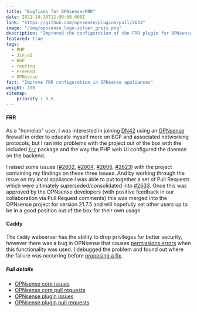 ```yaml
---
title: "Bugfixes for OPNsense/FRR"
date: 2021-10-30T12:00:00.000Z
link: "https://github.com/opnsense/plugins/pull/2633"
image: "/img/opnsense_logo-zilver_grijs.png"
description: "Improved the configuration of the FRR plugin for OPNsense"
featured: true
tags:
  - PHP
  - Jinja2
  - BGP
  - routing
  - FreeBSD
  - OPNsense
fact: "Improve FRR configuration in OPNsense appliances"
weight: 100
sitemap:
    priority : 0.8
---
```

#### FRR

As a "homelab" user, I was interested in joining [DN42](https://dn42.eu/) using an [OPNsense](https://opnsense.org) firewall in order to educate myself more on BGP and associated networking protocols, but I ran into problems with the project out of the box with the included [`frr`](https://frrouting.org/) package and the way the PHP web UI configured the daemon on the backend.

I raised some issues ([#2602](https://github.com/opnsense/plugins/pull/2602), [#2604](https://github.com/opnsense/plugins/pull/2604), [#2606](https://github.com/opnsense/plugins/pull/2606), [#2623](https://github.com/opnsense/plugins/pull/2623)) with the project containing my findings on these three issues. And by working through the issue on my local appliance I was able to put together a set of Pull Requests which were ultimately superseded/consolidated into [#2633](https://github.com/opnsense/plugins/pull/2633). Once this was approved by the OPNsense developers (with positive feedback in our collaboration via Pull Request comments) this was merged into the OPNsense project for version 21.7.5 and will hopefully set other users up to be in a good position out of the box for their own usage.

#### Caddy

The `Caddy` webserver has the ability to drop privileges for better security, however there was a bug in OPNsense that
causes [permissions errors](https://github.com/opnsense/plugins/issues/4402) when this functionality was used. I
debugged the problem and found out where the failure was occurring before [proposing a fix](https://github.com/opnsense/plugins/pull/4403/files).

##### Full details

- [OPNsense core issues](https://github.com/opnsense/core/issues?q=is%3Aissue%20author%3Ag-a-c)
- [OPNsense core pull requests](https://github.com/opnsense/core/pulls?q=is%3Apr+author%3Ag-a-c+)
- [OPNsense plugin issues](https://github.com/opnsense/plugins/issues?q=is%3Aissue%20author%3Ag-a-c)
- [OPNsense plugin pull requests](https://github.com/opnsense/plugins/pulls?q=is%3Apr+author%3Ag-a-c+)
